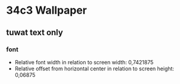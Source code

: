 # 34c3 Wallpaper
## tuwat text only
### font
* Relative font width in relation to screen width: 0,7421875
* Relative offset from horizontal center in relation to screen height: 0,06875